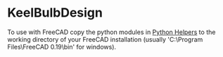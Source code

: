 # KeelBulbDesign

To use with FreeCAD copy the python modules in [Python Helpers](https://github.com/zeemarquez/KeelBulbDesign/tree/master/Python%20Helpers) to the working directory of your FreeCAD installation (usually 'C:\Program Files\FreeCAD 0.19\bin' for windows).



